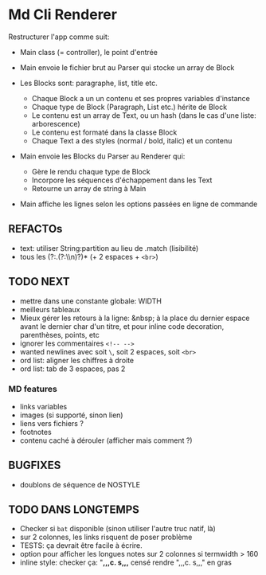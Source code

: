 # Md Cli Renderer

Restructurer l'app comme suit:

- Main class (= controller), le point d'entrée
- Main envoie le fichier brut au Parser qui stocke un array de Block 
- Les Blocks sont: paragraphe, list, title etc.

  - Chaque Block a un un contenu et ses propres variables d'instance
  - Chaque type de Block (Paragraph, List etc.) hérite de Block
  - Le contenu est un array de Text, ou un hash (dans le cas d'une liste: arborescence)
  - Le contenu est formaté dans la classe Block
  - Chaque Text a des styles (normal / bold, italic) et un contenu

- Main envoie les Blocks du Parser au Renderer qui:

  - Gère le rendu chaque type de Block
  - Incorpore les séquences d'échappement dans les Text
  - Retourne un array de string à Main

- Main affiche les lignes selon les options passées en ligne de commande

## REFACTOs

- text: utiliser String:partition au lieu de .match (lisibilité)
- tous les (?:.(?:\\\n)?)* (+ 2 espaces + `<br>`)

## TODO NEXT

- mettre dans une constante globale: WIDTH
- meilleurs tableaux
- Mieux gérer les retours à la ligne: \&nbsp; à la place du dernier espace avant le dernier char d'un titre, et pour inline code decoration, parenthèses, points, etc
- ignorer les commentaires `<!-- -->`
- wanted newlines avec soit `\`, soit 2 espaces, soit `<br>`
- ord list: aligner les chiffres à droite
- ord list: tab de 3 espaces, pas 2

### MD features

- links variables
- images (si supporté, sinon lien)
- liens vers fichiers ?
- footnotes
- contenu caché à dérouler (afficher mais comment ?)

## BUGFIXES

- doublons de séquence de NOSTYLE

## TODO DANS LONGTEMPS

- Checker si `bat` disponible (sinon utiliser l'autre truc natif, là)
- sur 2 colonnes, les links risquent de poser problème
- TESTS: ça devrait être facile à écrire.
- option pour afficher les longues notes sur 2 colonnes si termwidth > 160
- inline style: checker ça: "**,,,**c. s**,,,** censé rendre ",,,c. s,,," en gras
